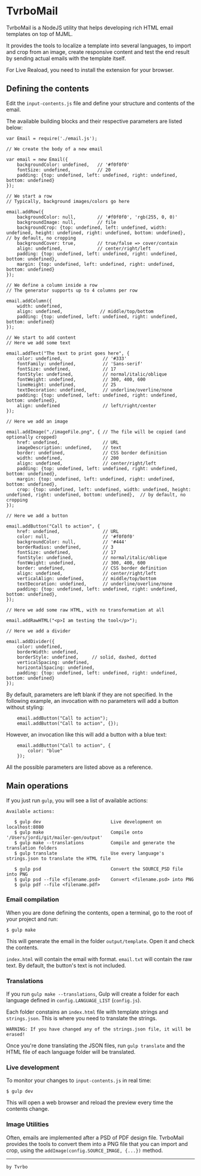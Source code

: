 TvrboMail
===

TvrboMail is a NodeJS utility that helps developing rich HTML email templates on top of MJML.

It provides the tools to localize a template into several languages, to import and crop from an image, create responsive content and test the end result by sending actual emails with the template itself.

For Live Reaload, you need to install the extension for your browser.

## Defining the contents
Edit the `input-contents.js` file and define your structure and contents of the email.

The available building blocks and their respective parameters are listed below:

	var Email = require('./email.js');

	// We create the body of a new email
		
	var email = new Email({
		backgroundColor: undefined,   // '#f0f0f0'
		fontSize: undefined,          // 20
		padding: {top: undefined, left: undefined, right: undefined, bottom: undefined}
	});

	// We start a row
	// Typically, background images/colors go here
	
	email.addRow({
		backgroundColor: null,        // '#f0f0f0', 'rgb(255, 0, 0)'
		backgroundImage: null,        // file
		backgroundCrop: {top: undefined, left: undefined, width: undefined, height: undefined, right: undefined, bottom: undefined},  // by default, no cropping
		backgroundCover: true,        // true/false => cover/contain
		align: undefined,             // center/right/left
		padding: {top: undefined, left: undefined, right: undefined, bottom: undefined},
		margin: {top: undefined, left: undefined, right: undefined, bottom: undefined}
	});
	
	// We define a column inside a row
	// The generator supports up to 4 columns per row
	
	email.addColumn({
		width: undefined,
		align: undefined,              // middle/top/bottom
		padding: {top: undefined, left: undefined, right: undefined, bottom: undefined}
	});

	// We start to add content
	// Here we add some text
		
	email.addText("The text to print goes here", {
		color: undefined,               // '#333'
		fontFamily: undefined,          // 'Sans-serif'
		fontSize: undefined,            // 17
		fontStyle: undefined,           // normal/italic/oblique
		fontWeight: undefined, 			// 300, 400, 600
		lineHeight: undefined,			// 25
		textDecoration: undefined,		// underline/overline/none
		padding: {top: undefined, left: undefined, right: undefined, bottom: undefined},
		align: undefined                // left/right/center
	});

	// Here we add an image
		
	email.addImage("./imageFile.png", { // The file will be copied (and optionally cropped)
		href: undefined,                // URL
		imageDescription: undefined,    // text
		border: undefined, 				// CSS border definition
		width: undefined,				// 200
		align: undefined,				// center/right/left
		padding: {top: undefined, left: undefined, right: undefined, bottom: undefined},
		margin: {top: undefined, left: undefined, right: undefined, bottom: undefined},
		crop: {top: undefined, left: undefined, width: undefined, height: undefined, right: undefined, bottom: undefined},  // by default, no cropping
	});

	// Here we add a button
		
	email.addButton("Call to action", {
		href: undefined,                // URL
		color: null,                    // '#f0f0f0'
		backgroundColor: null,          // '#444'
		borderRadius: undefined,        // 3
		fontSize: undefined,            // 17
		fontStyle: undefined,           // normal/italic/oblique
		fontWeight: undefined, 			// 300, 400, 600
		border: undefined, 				// CSS border definition
		align: undefined,               // center/right/left
		verticalAlign: undefined,       // middle/top/bottom
		textDecoration: undefined,		// underline/overline/none
		padding: {top: undefined, left: undefined, right: undefined, bottom: undefined},
	});
	
	// Here we add some raw HTML, with no transformation at all
	
	email.addRawHTML("<p>I am testing the tool</p>");
	
	// Here we add a divider
	
	email.addDivider({
		color: undefined,
		borderWidth: undefined,
		borderStyle: undefined,     // solid, dashed, dotted 
		verticalSpacing: undefined, 
		horizontalSpacing: undefined,
		padding: {top: undefined, left: undefined, right: undefined, bottom: undefined}
	});

By default, parameters are left blank if they are not specified. In the following example, an invocation with no parameters will add a button without styling:

		email.addButton("Call to action");
		email.addButton("Call to action", {});

However, an invocation like this will add a button with a blue text:

		email.addButton("Call to action", {
			color: "blue"
		});

All the possible parameters are listed above as a reference. 
		
## Main operations

If you just run `gulp`, you will see a list of available actions:

	Available actions:
	
	   $ gulp dev                          Live development on localhost:8080
	   $ gulp make                         Compile onto '/Users/jordi/git/mailer-gen/output'
	   $ gulp make --translations          Compile and generate the translation folders
	   $ gulp translate                    Use every language's strings.json to translate the HTML file
	
	   $ gulp psd                          Convert the SOURCE_PSD file into PNG
	   $ gulp psd --file <filename.psd>    Convert <filename.psd> into PNG
	   $ gulp pdf --file <filename.pdf>


### Email compilation

When you are done defining the contents, open a terminal, go to the root of your project and run:

	$ gulp make

This will generate the email in the folder `output/template`. Open it and check the contents. 

`index.html` will contain the email with format. `email.txt` will contain the raw text. By default, the button's text is not included.

### Translations

If you run `gulp make --translations`, Gulp will create a folder for each language defined in `config.LANGUAGE_LIST` (`config.js`).

Each folder constains an `index.html` file with template strings and `strings.json`. This is where you need to translate the strings. 

	WARNING: If you have changed any of the strings.json file, it will be erased!

Once you're done translating the JSON files, run `gulp translate` and the HTML file of each language folder will be translated. 

### Live development

To monitor your changes to `input-contents.js` in real time:

	$ gulp dev
	
This will open a web browser and reload the preview every time the contents change.

### Image Utilities

Often, emails are implemented after a PSD of PDF design file. TvrboMail provides the tools to convert them into a PNG file that you can import and crop, using the `addImage(config.SOURCE_IMAGE, {...})` method. 

---
`by Tvrbo`
